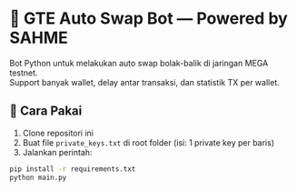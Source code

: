 # 🔁 GTE Auto Swap Bot — Powered by SAHME

Bot Python untuk melakukan auto swap bolak-balik di jaringan MEGA testnet.  
Support banyak wallet, delay antar transaksi, dan statistik TX per wallet.

## 🚀 Cara Pakai

1. Clone repositori ini
2. Buat file `private_keys.txt` di root folder (isi: 1 private key per baris)
3. Jalankan perintah:

```bash
pip install -r requirements.txt
python main.py
